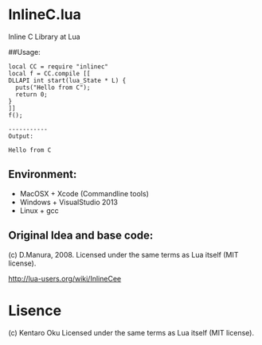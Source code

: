 # InlineC.lua

Inline C Library at Lua

##Usage:

    local CC = require "inlinec"
    local f = CC.compile [[
    DLLAPI int start(lua_State * L) {
      puts("Hello from C");
      return 0;
    }
    ]]
    f();
    
    -----------
    Output:
    
    Hello from C

## Environment:

* MacOSX + Xcode (Commandline tools)
* Windows + VisualStudio 2013
* Linux + gcc


## Original Idea and base code:

   (c) D.Manura, 2008.
   Licensed under the same terms as Lua itself (MIT license).
   
   http://lua-users.org/wiki/InlineCee


# Lisence

   (c) Kentaro Oku
   Licensed under the same terms as Lua itself (MIT license).

